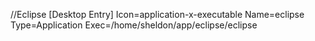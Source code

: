  
  //Eclipse
  [Desktop Entry]
  Icon=application-x-executable
  Name=eclipse
  Type=Application
  Exec=/home/sheldon/app/eclipse/eclipse
